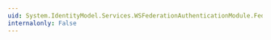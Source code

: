 ```yaml
---
uid: System.IdentityModel.Services.WSFederationAuthenticationModule.FederatedSignOut(System.Uri,System.Uri)
internalonly: False
---
```


